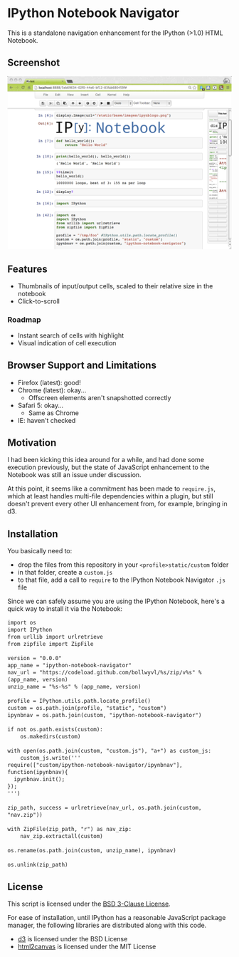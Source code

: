 # IPython Notebook Navigator
This is a standalone navigation enhancement for the IPython (>1.0) HTML 
Notebook.

## Screenshot
<img src="screenshot.png"/>

## Features
- Thumbnails of input/output cells, scaled to their relative size in the notebook
- Click-to-scroll

### Roadmap
- Instant search of cells with highlight
- Visual indication of cell execution

## Browser Support and Limitations

- Firefox (latest): good!
- Chrome (latest): okay...
  - Offscreen elements aren't snapshotted correctly
- Safari 5: okay...
  - Same as Chrome
- IE: haven't checked

## Motivation
I had been kicking this idea around for a while, and had done some execution 
previously, but the state of JavaScript enhancement to the Notebook was still 
an issue under discussion.

At this point, it seems like a commitment has been made to `require.js`, which 
at least handles multi-file dependencies within a plugin, but still doesn't prevent every other UI enhancement from, for example, bringing in d3. 

## Installation

You basically need to:

- drop the files from this repository in your `<profile>static/custom` folder
- in that folder, create a `custom.js`
- to that file, add a call to `require` to the IPython Notebook Navigator `.js` file

Since we can safely assume you are using the IPython Notebook, here's a quick way to install it via the Notebook:
  
    import os
    import IPython
    from urllib import urlretrieve
    from zipfile import ZipFile
    
    version = "0.0.0"
    app_name = "ipython-notebook-navigator"
    nav_url = "https://codeload.github.com/bollwyvl/%s/zip/v%s" % (app_name, version)
    unzip_name = "%s-%s" % (app_name, version)

    profile = IPython.utils.path.locate_profile()
    custom = os.path.join(profile, "static", "custom")
    ipynbnav = os.path.join(custom, "ipython-notebook-navigator")

    if not os.path.exists(custom):
        os.makedirs(custom)

    with open(os.path.join(custom, "custom.js"), "a+") as custom_js:
        custom_js.write('''
    require(["custom/ipython-notebook-navigator/ipynbnav"], function(ipynbnav){
      ipynbnav.init();
    });
    ''')

    zip_path, success = urlretrieve(nav_url, os.path.join(custom, "nav.zip"))

    with ZipFile(zip_path, "r") as nav_zip:
        nav_zip.extractall(custom)

    os.rename(os.path.join(custom, unzip_name), ipynbnav)

    os.unlink(zip_path)

## License
This script is licensed under the [BSD 3-Clause License](LICENSE.txt).

For ease of installation, until IPython has a reasonable JavaScript package manager, the following libraries are distributed along with this code.

- [d3](http://d3js.org) is licensed under the BSD License
- [html2canvas](http://html2canvas.hertzen.com/) is licensed under the MIT License